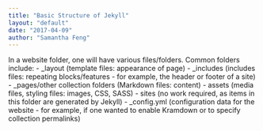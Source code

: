 ```yaml
---
title: "Basic Structure of Jekyll"
layout: "default"
date: "2017-04-09"
author: "Samantha Feng"
---
```


In a website folder, one will have various files/folders.
Common folders include:
    - _layout (template files: appearance of page)
    - _includes (includes files: repeating blocks/features - for example, the header or footer of a site)
    - _pages/other collection folders (Markdown files: content)
    - assets (media files, styling files: images, CSS, SASS)
    - sites (no work required, as items in this folder are generated by Jekyll)
    - _config.yml (configuration data for the website - for example, if one wanted to enable Kramdown or to specify collection permalinks)